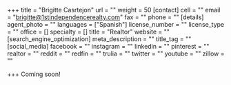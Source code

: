 +++
title = "Brigitte Casrtejon"
url = ""
weight = 50
[contact]
cell = ""
email = "brigitte@1stindependencerealty.com"
fax = ""
phone = ""
[details]
agent_photo = ""
languages = ["Spanish"]
license_number = ""
license_type = ""
office = []
specialty = []
title = "Realtor"
website = ""
[search_engine_optimization]
meta_description = ""
title_tag = ""
[social_media]
facebook = ""
instagram = ""
linkedin = ""
pinterest = ""
realtor = ""
reddit = ""
redfin = ""
trulia = ""
twitter = ""
youtube = ""
zillow = ""

+++
Coming soon!